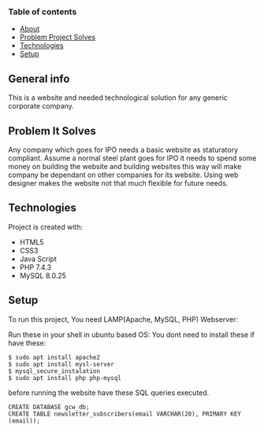 ### Table of contents
* [About](#general-info)
* [Problem Project Solves](#problemItSolves)
* [Technologies](#technologies)
* [Setup](#setup)

## General info
This is a website and needed technological solution for any generic corporate company.

## Problem It Solves
Any company which goes for IPO needs a basic website as staturatory compliant.
Assume a normal steel plant goes for IPO it needs to spend some money on building the website and building websites this way will make company be dependant on other companies for its website.
Using web designer makes the website not that much flexible for future needs.
 
## Technologies
Project is created with:
* HTML5
* CSS3
* Java Script
* PHP 7.4.3
* MySQL 8.0.25
	
## Setup
To run this project, You need LAMP(Apache, MySQL, PHP) Webserver:

Run these in your shell in ubuntu based OS:
You dont need to install these if have these:

```
$ sudo apt install apache2
$ sudo apt install mysl-server
$ mysql_secure_instalation
$ sudo apt install php php-mysql
```

before running the website have these SQL queries executed.

```
CREATE DATABASE gcw_db;
CREATE TABLE newsletter_subscribers(email VARCHAR(20), PRIMARY KEY (email));
``` 
